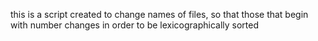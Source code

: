 this is a script created to change names of files, so that those that begin with number changes in order to be lexicographically sorted
